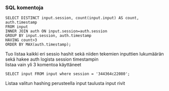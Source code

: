 ### SQL komentoja
```
SELECT DISTINCT input.session, count(input.input) AS count, auth.timestamp 
FROM input 
INNER JOIN auth ON input.session=auth.session 
GROUP BY input.session, auth.timestamp 
HAVING count>3 
ORDER BY MAX(auth.timestamp);
```
Tuo listaa kaikki eri sessio hashit sekä niiden tekemien inputtien lukumäärän sekä hakee auth logista session timestampin  
listaa vain yli 3 komentoa käyttäneet  

```
SELECT input FROM input where session = '344364c22080';
```
Listaa valitun hashing perusteella input taulusta input rivit
